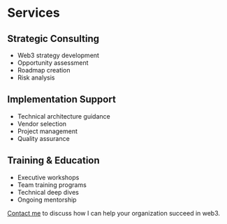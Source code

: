 # Services

## Strategic Consulting

- Web3 strategy development
- Opportunity assessment
- Roadmap creation
- Risk analysis

## Implementation Support

- Technical architecture guidance
- Vendor selection
- Project management
- Quality assurance

## Training & Education

- Executive workshops
- Team training programs
- Technical deep dives
- Ongoing mentorship

[Contact me](/contact) to discuss how I can help your organization succeed in web3.
